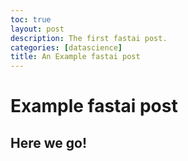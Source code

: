 ```yaml
---
toc: true
layout: post
description: The first fastai post.
categories: [datascience]
title: An Example fastai post
---
```

# Example fastai post

## Here we go!
